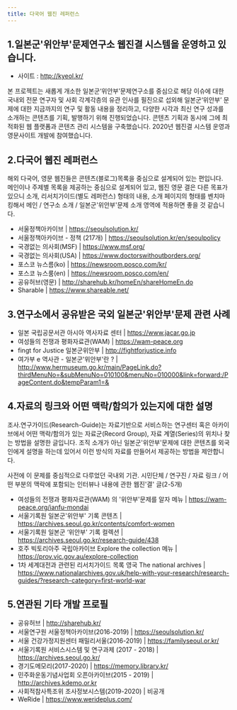 ```yaml
---
title: 다국어 웹진 레퍼런스
---
```


## 1.일본군'위안부'문제연구소 웹진결 시스템을 운영하고 있습니다. 

 - 사이트 : http://kyeol.kr/

본 프로젝트는 새롭게 개소한 일본군‘위안부’문제연구소를 중심으로 해당 이슈에 대한 국내외 전문 연구자 및 사회 각계각층의 유관 인사를 필진으로 섭외해 일본군‘위안부’ 문제에 대한 지금까지의 연구 및 활동 내용을 정리하고, 다양한 시각과 최신 연구 성과를 소개하는 콘텐츠를 기획, 발행하기 위해 진행되었습니다. 콘텐츠 기획과 동시에 그에 최적화된 웹 플랫폼과 콘텐츠 관리 시스템을 구축했습니다. 2020년 웹진결 시스템 운영과 영문사이트 개발에 참여했습니다. 


## 2.다국어 웹진 레퍼런스

해외 다국어, 영문 웹진들은 콘텐츠(블로그)목록을 중심으로 설계되어 있는 편입니다. 메인이나 주제별 목록을 제공하는 중심으로 설계되어 있고, 
웹진 영문 결은 다른 목표가 있으니 소개, 리서치가이드(별도 레퍼런스) 형태의 내용, 소개 페이지의 형태를 벤치마킹해서 메인 / 연구소 소개 / 일본군'위안부'문제 소개 영역에 적용하면 좋을 것 같습니다. 

- 서울정책아카이브 | https://seoulsolution.kr/
- 서울정책아카이브 - 정책 (217개) | https://seoulsolution.kr/en/seoulpolicy
- 국경없는 의사회(MSF) | https://www.msf.org/
- 국경없는 의사회(USA) | https://www.doctorswithoutborders.org/
- 포스코 뉴스름(ko) | https://newsroom.posco.com/kr/
- 포스코 뉴스룸(en) | https://newsroom.posco.com/en/
- 공유허브(영문) | http://sharehub.kr/homeEn/shareHomeEn.do
- Sharable | https://www.shareable.net/


## 3.연구소에서 공유받은 국외 일본군'위안부'문제 관련 사례

- 일본 국립공문서관 아시아 역사자료 센터 | https://www.jacar.go.jp
- 여성들의 전쟁과 평화자료관(WAM) | https://wam-peace.org
- fingt for Justice 일본군위안부 | http://fightforjustice.info
- 여가부 e 역사관 - 일본군'위안부'란 ? | http://www.hermuseum.go.kr/main/PageLink.do?thirdMenuNo=&subMenuNo=010100&menuNo=010000&link=forward:/PageContent.do&tempParam1=&


## 4.자료의 링크와 어떤 맥락/함의가 있는지에 대한 설명

조사.연구가이드(Research-Guide)는 자료기반으로 서비스하는 연구센터 혹은 아카이브에서 어떤 맥락/함의가 있는 자료군(Record Group), 자료 계열(Series)의 위치나 찾는 방법을 설명한 글입니다. 조직 소개가 아닌 일본군'위안부'문제에 대한 콘텐츠를 외국인에게 설명을 하는데 있어서 이런 방식의 자료를 만들어서 제공하는 방법을 제안합니다. 

사전에 이 문제를 중심적으로 다루었던 국내외 기관. 시민단체 / 연구진 / 자료 링크 / 어떤 부분의 맥락에 포함되는 인터뷰나 내용에 관한 웹진'결' 글(2-5개)


- 여성들의 전쟁과 평화자료관(WAM) 의 '위안부'문제를 알자 메뉴 |  https://wam-peace.org/ianfu-mondai
- 서울기록원 일본군'위안부' 기록 콘텐츠 | https://archives.seoul.go.kr/contents/comfort-women
- 서울기록원 일본군 ‘위안부’ 기록 컬렉션 | https://archives.seoul.go.kr/research-guide/438
- 호주 빅토리아주 국립아카이브 Explore the collection 메뉴 | https://prov.vic.gov.au/explore-collection
- 1차 세계대전과 관련된 리서치가이드 목록 영국 The national archives | https://www.nationalarchives.gov.uk/help-with-your-research/research-guides/?research-category=first-world-war


## 5.연관된 기타 개발 프로필

- 공유허브 | http://sharehub.kr/
- 서울연구원 서울정책아카이브(2016-2019) | https://seoulsolution.kr/
- 서울 건강가정지원센터 패밀리서울(2016-2019) | https://familyseoul.or.kr/
- 서울기록원 서비스시스템 및 연구과제 (2017 - 2018) | https://archives.seoul.go.kr/
- 경기도메모리(2017-2020) | https://memory.library.kr/
- 민주화운동기념사업회 오픈아카이브(2015 - 2019) | http://archives.kdemo.or.kr
- 사회적참사특조위 조사정보시스템(2019-2020) | 비공개
- WeRide | https://www.werideplus.com/


